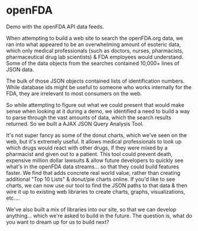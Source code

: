 # openFDA
Demo with the openFDA API data feeds.

When attempting to build a web site to search the openFDA.org data, we ran into what appeared to be an overwhelming amount of esoteric data, which only medical professionals
(such as doctors, nurses, pharmacists, pharmaceutical drug lab scientists) & FDA employees would understand. Some of the data objects from the searches contained 10,000+ lines of JSON data.

The bulk of those JSON objects contained lists of identification numbers. While database ids might be useful to someone who works internally for the FDA, they are irrelevant to
most consumers on the web. 

So while attempting to figure out what we could present that would make sense when looking at it during a demo, we identified a need to build a way to
parse through the vast amounts of data, which the search results returned. So we built a AJAX JSON Query Analysis Tool. 

It's not super fancy as some of the donut charts, which we've seen on the web, but it's extremely useful. It allows medical professionals to look up which drugs would react with other drugs, if they were mixed by a pharmacist and given out to a patient. This tool could prevent death, expensive million dollar lawsuits & allow future developers to quickly see what's in the openFDA data streams... so that they could build features faster. We find that adds concrete real world value, rather than creating additional "Top 10 Lists" & donut/pie charts online. If you'd like to see charts, we can now use our tool to find the JSON paths to that data & then wire it up to existing web libraries to create charts, graphs, visualizations, etc....

We've also built a mix of libraries into our site, so that we can develop anything... which we're asked to build in the future. 
The question is, what do you want to dream up for us to build next? 
